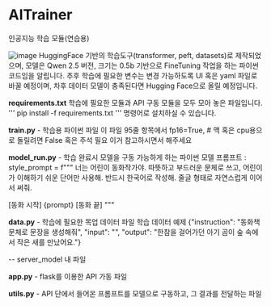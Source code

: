 # AITrainer
인공지능 학습 모듈(연습용)

![image](https://github.com/user-attachments/assets/2501d559-aada-431b-995e-48c11372ce9d)
HuggingFace 기반의 학습도구(transformer, peft, datasets)로 제작되었으며, 모델은 Qwen 2.5 버전, 크기는 0.5b 기반으로 FineTuning 작업을 하는 파이썬 코드임을 알립니다.
추후 학습에 필요한 변수는 변경 가능하도록 UI 혹은 yaml 파일로 바꿀 예정이며, 차후 데이터 모델이 충족된다면 Hugging Face으로 올릴 예정입니다.

**requirements.txt**
학습에 필요한 모듈과 API 구동 모듈을 모두 모아 놓은 파일입니다.
'''
pip install -f requirements.txt
'''
명령어로 설치하실 수 있습니다.

**train.py** - 학습용 파이썬 파일 
이 파일 95줄 항목에서
fp16=True,  # 맥 혹은 cpu용으로 돌릴려면 False 혹은 주석 필요
이거 참고하시면서 해주세요

**model_run.py** - 학습 완료시 모델을 구동 가능하게 하는 파이썬 모델
프롬프트 : 
style_prompt = f"""
너는 어린이 동화작가야.
따뜻하고 부드러운 문체로 쓰고, 어린이가 이해하기 쉬운 단어만 사용해.
반드시 한국어로 작성해.
줄글 형태로 자연스럽게 이어서 써줘.

[동화 시작]
{prompt}
[동화 끝]
"""

**data.py** - 학습에 필요한 목업 데이터 파일 
학습 데이터 예제
{"instruction": "동화책 문체로 문장을 생성해줘", "input": "", "output": "한참을 걸어가던 아기 곰이 숲 속에서 작은 새를 만났어요."}


-- server_model 내 파일

**app.py** - flask를 이용한 API 가동 파일

**utils.py** - API 단에서 들어온 프롬프트를 모델으로 구동하고, 그 결과를 전달하는 파일
